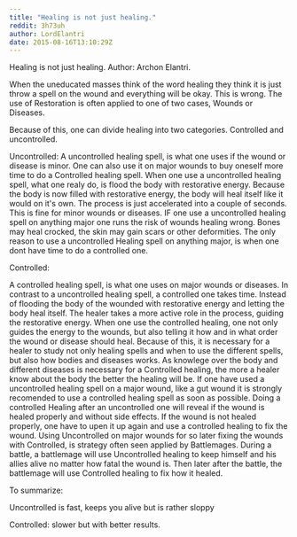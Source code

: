 ```yaml
---
title: "Healing is not just healing."
reddit: 3h73uh
author: LordElantri
date: 2015-08-16T13:10:29Z
---
```


Healing is not just healing.
Author: Archon Elantri.

When the uneducated masses think of the word healing they think it is just throw a spell on the wound and everything will be okay. This is wrong. The use of Restoration is often applied to one of two cases, Wounds or Diseases.

Because of this, one can divide healing into two categories. Controlled and uncontrolled.

Uncontrolled: 
A uncontrolled healing spell, is what one uses if the wound or disease is minor. One can also use it on major wounds to buy oneself more time to do a Controlled healing spell.
When one use a uncontrolled healing spell, what one realy do, is flood the body with restorative energy. Because the body is now filled with restorative energy, the body will heal itself like it would on it's own. The process is just accelerated into a couple of seconds. This is fine for minor wounds or diseases. IF one use a uncontrolled healing spell on anything major one runs the risk of wounds healing wrong. Bones may heal crocked, the skin may gain scars or other deformities. 
The only reason to use a uncontrolled Healing spell on anything major, is when one dont have time to do a controlled one. 

Controlled:

A controlled healing spell, is what one uses on major wounds or diseases. In contrast to a uncontrolled healing spell,  a controlled one takes time. Instead of flooding the body of the wounded with restorative energy and letting the body heal itself. The healer takes a more active role in the process, guiding the restorative energy. When one use the controlled healing, one not only guides the energy to the wounds, but also telling it how and in what order the wound or disease should heal. Because of this, it is necessary for a healer to study not only healing spells and when to use the different spells, but also how bodies and diseases works. As knowlege over the body and different diseases is necessary for a Controlled healing, the more a healer know about the body the better the healing will be.
If one have used a uncontrolled healing spell on a major wound, like a gut wound it is strongly recomended to use a controlled healing spell as soon as possible. Doing a controlled Healing after an uncontrolled one will reveal if the wound is healed properly and without side effects. If the wound is not healed properly, one have to upen it up again and use a controlled healing to fix  the wound. 
Using Uncontrolled on major wounds for so later fixing the wounds with Controlled, is strategy often seen applied by Battlemages. During a battle, a battlemage will use Uncontrolled healing to keep himself and his allies alive no matter how fatal the wound is. Then later after the battle,  the battlemage will use Controlled healing to fix how it healed.

To summarize:

Uncontrolled is fast, keeps you alive but is rather sloppy

Controlled: slower but with better results.
